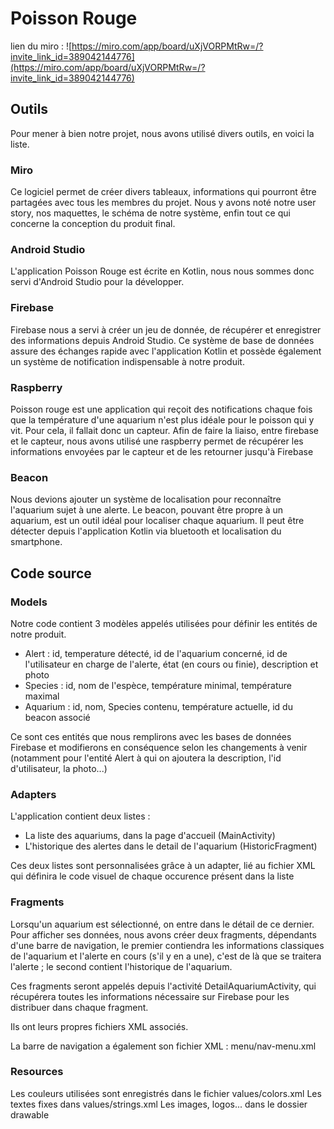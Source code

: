 # Poisson Rouge

lien du miro : ![https://miro.com/app/board/uXjVORPMtRw=/?invite_link_id=389042144776](https://miro.com/app/board/uXjVORPMtRw=/?invite_link_id=389042144776)

## Outils

Pour mener à bien notre projet, nous avons utilisé divers outils, en voici la liste. 

### Miro

Ce logiciel permet de créer divers tableaux, informations qui pourront être partagées avec tous les membres du projet. Nous y avons noté notre user story, nos maquettes, le schéma de notre système, enfin tout ce qui concerne la conception du produit final.

### Android Studio

L'application Poisson Rouge est écrite en Kotlin, nous nous sommes donc servi d'Android Studio pour la développer. 

### Firebase

Firebase nous a servi à créer un jeu de donnée, de récupérer et enregistrer des informations depuis Android Studio. Ce système de base de données assure des échanges rapide avec l'application Kotlin et possède également un système de notification indispensable à notre produit.

### Raspberry

Poisson rouge est une application qui reçoit des notifications chaque fois que la température d'une aquarium n'est plus idéale pour le poisson qui y vit. Pour cela, il fallait donc un capteur. Afin de faire la liaiso, entre firebase et le capteur, nous avons utilisé une raspberry permet de récupérer les informations envoyées par le capteur et de les retourner jusqu'à Firebase

### Beacon

Nous devions ajouter un système de localisation pour reconnaître l'aquarium sujet à une alerte. Le beacon, pouvant être propre à un aquarium, est un outil idéal pour localiser chaque aquarium. Il peut être détecter depuis l'application Kotlin via bluetooth et localisation du smartphone.

## Code source

### Models

Notre code contient 3 modèles appelés utilisées pour définir les entités de notre produit.
 - Alert : id, temperature détecté, id de l'aquarium concerné, id de l'utilisateur en charge de l'alerte, état (en cours ou finie), description et photo
 - Species : id, nom de l'espèce, température minimal, température maximal
 - Aquarium : id, nom, Species contenu, température actuelle, id du beacon associé

Ce sont ces entités que nous remplirons avec les bases de données Firebase et modifierons en conséquence selon les changements à venir (notamment pour l'entité Alert à qui on ajoutera la description, l'id d'utilisateur, la photo...)

### Adapters

L'application contient deux listes : 
 - La liste des aquariums, dans la page d'accueil (MainActivity)
 - L'historique des alertes dans le detail de l'aquarium (HistoricFragment)

Ces deux listes sont personnalisées grâce à un adapter, lié au fichier XML qui définira le code visuel de chaque occurence présent dans la liste

### Fragments

Lorsqu'un aquarium est sélectionné, on entre dans le détail de ce dernier. Pour afficher ses données, nous avons créer deux fragments, dépendants d'une barre de navigation, le premier contiendra les informations classiques de l'aquarium et l'alerte en cours (s'il y en a une), c'est de là que se traitera l'alerte ;  le second contient l'historique de l'aquarium.

Ces fragments seront appelés depuis l'activité DetailAquariumActivity, qui récupérera toutes les informations nécessaire sur Firebase pour les distribuer dans chaque fragment. 

Ils ont leurs propres fichiers XML associés. 

La barre de navigation a également son fichier XML : menu/nav-menu.xml

### Resources

Les couleurs utilisées sont enregistrés dans le fichier values/colors.xml
Les textes fixes dans values/strings.xml 
Les images, logos... dans le dossier drawable


